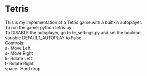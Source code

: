 # Tetris
This is my implementation of a Tetris game with a built-in autoplayer. 
<br />To run the game: python tetris.py
<br />To DISABLE the autoplayer, go to te_settings.py and set the boolean variable DEFAULT_AUTOPLAY to False
<br />Comtrols:
<br />a- Move Left
<br />s- Move Right
<br />k- Rotate Left
<br />l- Rotate Right
<br />space- Hard drop
